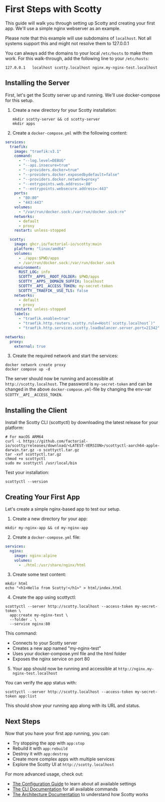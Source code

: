 # First Steps with Scotty

This guide will walk you through setting up Scotty and creating your first app.
We'll use a simple nginx webserver as an example.

Please note that this example will use subdomains of `localhost`. Not all
systems support this and might not resolve them to 127.0.0.1

You can always add the domains to your local `/etc/hosts` to make them work. For
this walk-through, add the following line to your `/etc/hosts`:

```
127.0.0.1	localhost scotty.localhost nginx.my-nginx-test.localhost
```


## Installing the Server

First, let's get the Scotty server up and running. We'll use docker-compose for
this setup.

1. Create a new directory for your Scotty installation:

    ```shell
    mkdir scotty-server && cd scotty-server
    mkdir apps
    ```

2. Create a `docker-compose.yml` with the following content:

```yaml
services:
  traefik:
    image: "traefik:v3.1"
    command:
      - "--log.level=DEBUG"
      - "--api.insecure=true"
      - "--providers.docker=true"
      - "--providers.docker.exposedbydefault=false"
      - "--providers.docker.network=proxy"
      - "--entrypoints.web.address=:80"
      - "--entrypoints.websecure.address=:443"
    ports:
      - "80:80"
      - "443:443"
    volumes:
      - "/var/run/docker.sock:/var/run/docker.sock:ro"
    networks:
      - default
      - proxy
    restart: unless-stopped

  scotty:
    image: ghcr.io/factorial-io/scotty:main
    platform: "linux/amd64"
    volumes:
      - ./apps:$PWD/apps
      - /var/run/docker.sock:/var/run/docker.sock
    environment:
      RUST_LOG: info
      SCOTTY__APPS__ROOT_FOLDER: $PWD/apps
      SCOTTY__APPS__DOMAIN_SUFFIX: localhost
      SCOTTY__API__ACCESS_TOKEN: my-secret-token
      SCOTTY__TRAEFIK__USE_TLS: false
    networks:
      - default
      - proxy
    restart: unless-stopped
    labels:
      - "traefik.enable=true"
      - "traefik.http.routers.scotty.rule=Host(`scotty.localhost`)"
      - "traefik.http.services.scotty.loadbalancer.server.port=21342"

networks:
  proxy:
    external: true
```

3. Create the required network and start the services:

```shell
docker network create proxy
docker compose up -d
```

The server should now be running and accessible at `http://scotty.localhost`. The password is
`my-secret-token` and can be changed in the above `docker-compose.yml`-file by changing
the env-var `SCOTTY__API__ACCESS_TOKEN`.


## Installing the Client

Install the Scotty CLI (scottyctl) by downloading the latest release for your
platform:

```shell
# For macOS ARM64
curl -L https://github.com/factorial-io/scotty/releases/download/<LATEST-VERSION>/scottyctl-aarch64-apple-darwin.tar.gz -o scottyctl.tar.gz
tar -xvf scottyctl.tar.gz
chmod +x scottyctl
sudo mv scottyctl /usr/local/bin
```

Test your installation:

```shell
scottyctl --version
```

## Creating Your First App

Let's create a simple nginx-based app to test our setup.

1. Create a new directory for your app:

```shell
mkdir my-nginx-app && cd my-nginx-app
```

2. Create a `docker-compose.yml` file:

```yaml
services:
  nginx:
    image: nginx:alpine
    volumes:
      - ./html:/usr/share/nginx/html
```

3. Create some test content:

```shell
mkdir html
echo "<h1>Hello from Scotty!</h1>" > html/index.html
```

4. Create the app using scottyctl:

```shell
scottyctl --server http://scotty.localhost --access-token my-secret-token \
  app:create my-nginx-test \
  --folder . \
  --service nginx:80
```

This command:
- Connects to your Scotty server
- Creates a new app named "my-nginx-test"
- Uses your docker-compose.yml file and the html folder
- Exposes the nginx service on port 80

5. Your app should now be running and accessible at `http://nginx.my-nginx-test.localhost`

You can verify the app status with:

```shell
scottyctl --server http://scotty.localhost --access-token my-secret-token app:list
```

This should show your running app along with its URL and status.

## Next Steps

Now that you have your first app running, you can:

- Try stopping the app with `app:stop`
- Rebuild it with `app:rebuild`
- Destroy it with `app:destroy`
- Create more complex apps with multiple services
- Explore the Scotty UI at `http://scotty.localhost`

For more advanced usage, check out:
- [The Configuration Guide](configuration.md) to learn about all available settings
- [The CLI Documentation](cli.md) for all available commands
- [The Architecture Documentation](architecture.md) to understand how Scotty works
